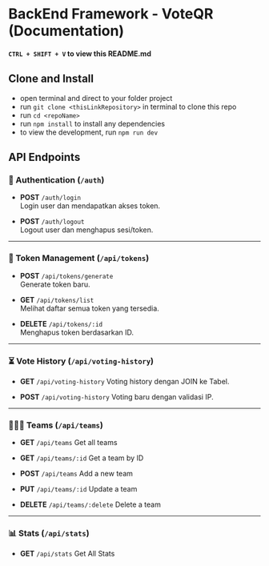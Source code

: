# BackEnd Framework - VoteQR (Documentation)

#### `CTRL + SHIFT + V` to view this README.md

## Clone and Install
- open terminal and direct to your folder project
- run `git clone <thisLinkRepository>` in terminal to clone this repo
- run `cd <repoName>`
- run `npm install` to install any dependencies
- to view the development, run `npm run dev`


## API Endpoints

### 🔐 Authentication (`/auth`)

- **POST** `/auth/login`  
  Login user dan mendapatkan akses token.

- **POST** `/auth/logout`  
  Logout user dan menghapus sesi/token.

---

### 🔑 Token Management (`/api/tokens`)

- **POST** `/api/tokens/generate`  
  Generate token baru.

- **GET** `/api/tokens/list`  
  Melihat daftar semua token yang tersedia.

- **DELETE** `/api/tokens/:id`  
  Menghapus token berdasarkan ID.

---

### ⏳ Vote History (`/api/voting-history`)

- **GET** `/api/voting-history`
  Voting history dengan JOIN ke Tabel.

- **POST** `/api/voting-history`
  Voting baru dengan validasi IP.


---

### 🧑‍🤝‍🧑 Teams (`/api/teams`)

- **GET** `/api/teams`
  Get all teams

- **GET** `/api/teams/:id`
  Get a team by ID

- **POST** `/api/teams`
  Add a new team

- **PUT** `/api/teams/:id`
  Update a team

- **DELETE** `/api/teams/:delete`
  Delete a team

---

### 📊 Stats (`/api/stats`)

- **GET** `/api/stats`
  Get All Stats